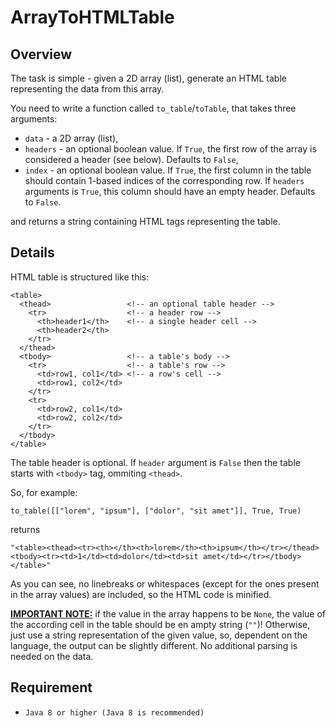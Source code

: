 # ArrayToHTMLTable
<h2 class="header">Overview</h2>
<p>The task is simple - given a 2D array (list), generate an HTML table representing the data from this array.</p>
<p>You need to write a function called <code>to_table</code>/<code>toTable</code>, that takes three arguments:</p>
<ul>
  <li><code>data</code> - a 2D array (list),</li>
  <li><code>headers</code> - an optional boolean value. If <code>True</code>, the first row of the array is considered a header (see below). Defaults to <code>False</code>,</li>
  <li><code>index</code> - an optional boolean value. If <code>True</code>, the first column in the table should contain 1-based indices of the corresponding row. If <code>headers</code> arguments is <code>True</code>, this column should have an empty header. Defaults to <code>False</code>.</li>
</ul>
and returns a string containing HTML tags representing the table.
<h2 class="header">Details</h2>
HTML table is structured like this:  

<pre><code class="language-xml"><span class="cm-tag cm-bracket">&lt;</span><span class="cm-tag">table</span><span class="cm-tag cm-bracket">&gt;</span>
  <span class="cm-tag cm-bracket">&lt;</span><span class="cm-tag">thead</span><span class="cm-tag cm-bracket">&gt;</span>                 <span class="cm-comment">&lt;!-- an optional table header --&gt;</span>
    <span class="cm-tag cm-bracket">&lt;</span><span class="cm-tag">tr</span><span class="cm-tag cm-bracket">&gt;</span>                  <span class="cm-comment">&lt;!-- a header row --&gt;</span>
      <span class="cm-tag cm-bracket">&lt;</span><span class="cm-tag">th</span><span class="cm-tag cm-bracket">&gt;</span>header1<span class="cm-tag cm-bracket">&lt;/</span><span class="cm-tag">th</span><span class="cm-tag cm-bracket">&gt;</span>    <span class="cm-comment">&lt;!-- a single header cell --&gt;</span>
      <span class="cm-tag cm-bracket">&lt;</span><span class="cm-tag">th</span><span class="cm-tag cm-bracket">&gt;</span>header2<span class="cm-tag cm-bracket">&lt;/</span><span class="cm-tag">th</span><span class="cm-tag cm-bracket">&gt;</span>
    <span class="cm-tag cm-bracket">&lt;/</span><span class="cm-tag">tr</span><span class="cm-tag cm-bracket">&gt;</span>
  <span class="cm-tag cm-bracket">&lt;/</span><span class="cm-tag">thead</span><span class="cm-tag cm-bracket">&gt;</span>
  <span class="cm-tag cm-bracket">&lt;</span><span class="cm-tag">tbody</span><span class="cm-tag cm-bracket">&gt;</span>                 <span class="cm-comment">&lt;!-- a table's body --&gt;</span>
    <span class="cm-tag cm-bracket">&lt;</span><span class="cm-tag">tr</span><span class="cm-tag cm-bracket">&gt;</span>                  <span class="cm-comment">&lt;!-- a table's row --&gt;</span>
      <span class="cm-tag cm-bracket">&lt;</span><span class="cm-tag">td</span><span class="cm-tag cm-bracket">&gt;</span>row1, col1<span class="cm-tag cm-bracket">&lt;/</span><span class="cm-tag">td</span><span class="cm-tag cm-bracket">&gt;</span> <span class="cm-comment">&lt;!-- a row's cell --&gt;</span>
      <span class="cm-tag cm-bracket">&lt;</span><span class="cm-tag">td</span><span class="cm-tag cm-bracket">&gt;</span>row1, col2<span class="cm-tag cm-bracket">&lt;/</span><span class="cm-tag">td</span><span class="cm-tag cm-bracket">&gt;</span>
    <span class="cm-tag cm-bracket">&lt;/</span><span class="cm-tag">tr</span><span class="cm-tag cm-bracket">&gt;</span>
    <span class="cm-tag cm-bracket">&lt;</span><span class="cm-tag">tr</span><span class="cm-tag cm-bracket">&gt;</span>
      <span class="cm-tag cm-bracket">&lt;</span><span class="cm-tag">td</span><span class="cm-tag cm-bracket">&gt;</span>row2, col1<span class="cm-tag cm-bracket">&lt;/</span><span class="cm-tag">td</span><span class="cm-tag cm-bracket">&gt;</span>
      <span class="cm-tag cm-bracket">&lt;</span><span class="cm-tag">td</span><span class="cm-tag cm-bracket">&gt;</span>row2, col2<span class="cm-tag cm-bracket">&lt;/</span><span class="cm-tag">td</span><span class="cm-tag cm-bracket">&gt;</span>
    <span class="cm-tag cm-bracket">&lt;/</span><span class="cm-tag">tr</span><span class="cm-tag cm-bracket">&gt;</span>
  <span class="cm-tag cm-bracket">&lt;/</span><span class="cm-tag">tbody</span><span class="cm-tag cm-bracket">&gt;</span>
<span class="cm-tag cm-bracket">&lt;/</span><span class="cm-tag">table</span><span class="cm-tag cm-bracket">&gt;</span></code></pre>
<p>The table header is optional. If <code>header</code> argument is <code>False</code> then the table starts with <code>&lt;tbody&gt;</code> tag, ommiting <code>&lt;thead&gt;</code>.</p>
<p>So, for example:</p>
<pre><code class="language-python"><span class="cm-variable">to_table</span>([[<span class="cm-string">"lorem"</span>, <span class="cm-string">"ipsum"</span>], [<span class="cm-string">"dolor"</span>, <span class="cm-string">"sit amet"</span>]], <span class="cm-keyword">True</span>, <span class="cm-keyword">True</span>)</code></pre>
<pre style="display: none;"><code class="language-javascript"><span class="cm-variable">toTable</span>([[<span class="cm-string">"lorem"</span>, <span class="cm-string">"ipsum"</span>], [<span class="cm-string">"dolor"</span>, <span class="cm-string">"sit amet"</span>]], <span class="cm-atom">true</span>, <span class="cm-atom">true</span>)</code></pre>
<p>returns</p>
<pre><code class="language-python"><span class="cm-string">"&lt;table&gt;&lt;thead&gt;&lt;tr&gt;&lt;th&gt;&lt;/th&gt;&lt;th&gt;lorem&lt;/th&gt;&lt;th&gt;ipsum&lt;/th&gt;&lt;/tr&gt;&lt;/thead&gt;&lt;tbody&gt;&lt;tr&gt;&lt;td&gt;1&lt;/td&gt;&lt;td&gt;dolor&lt;/td&gt;&lt;td&gt;sit amet&lt;/td&gt;&lt;/tr&gt;&lt;/tbody&gt;&lt;/table&gt;"</span></code></pre>
<p>As you can see, no linebreaks or whitespaces (except for the ones present in the array values) are included, so the HTML code is minified.</p>
<p><b><u>IMPORTANT NOTE:</u></b> if the value in the array happens to be <code>None</code>, the value of the according cell in the table should be en ampty string (<code>""</code>)! Otherwise, just use a string representation of the given value, so, dependent on the language, the output can be slightly different. No additional parsing is needed on the data.</p>  
<h2 class="header">Requirement</h2>
<ul>
  <li><code>Java 8 or higher (Java 8 is recommended)</code></li>
</ul>


